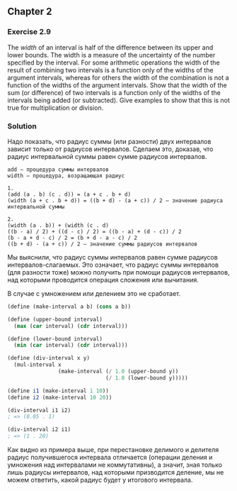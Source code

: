 ## Chapter 2

### Exercise 2.9

The _width_ of an interval is half of the difference between its upper and lower bounds. The width is a measure of the uncertainty of the number specified by the interval. For some arithmetic operations the width of the result of combining two intervals is a function only of the widths of the argument intervals, whereas for others the width of the combination is not a function of the widths of the argument intervals. Show that the width of the sum (or difference) of two intervals is a function only of the widths of the intervals being added (or subtracted). Give examples to show that this is not true for multiplication or division.

### Solution

Надо показать, что радиус суммы (или разности) двух интервалов зависит только от радиусов интервалов. Сделаем это, доказав, что радиус интервальной суммы равен сумме радиусов интервалов.

```
add — процедура суммы интервалов
width — процедура, возращающая радиус

1.
(add (a . b) (c . d)) = (a + c . b + d)
(width (a + c . b + d)) = ((b + d) - (a + c)) / 2 — значение радиуса интервальной суммы

2.
(width (a . b)) + (width (c . d)
((b - a) / 2) + ((d - c) / 2) = ((b - a) + (d - c)) / 2
(b - a + d - c) / 2 = (b + d - a - c) / 2
((b + d) - (a + c)) / 2 — значение суммы радиусов интервалов
```

Мы выяснили, что радиус суммы интервалов равен сумме радиусов интервалов-слагаемых. Это означает, что радиус суммы интервалов (для разности тоже) можно получить при помощи радиусов интервалов, над которыми проводится операция сложения или вычитания.

В случае с умножением или делением это не сработает.

```scheme
(define (make-interval a b) (cons a b))

(define (upper-bound interval)
  (max (car interval) (cdr interval)))

(define (lower-bound interval)
  (min (car interval) (cdr interval)))

(define (div-interval x y)
  (mul-interval x 
                (make-interval (/ 1.0 (upper-bound y))
                               (/ 1.0 (lower-bound y)))))

(define i1 (make-interval 1 10))
(define i2 (make-interval 10 20))

(div-interval i1 i2)
; => (0.05 . 1)

(div-interval i2 i1)
; => (1 . 20)
```

Как видно из примера выше, при перестановке делимого и делителя радиус получившегося интервала отличается (операции деления и умножения над интервалами не коммутативны), а значит, зная только лишь радиусы интервалов, над которыми призводится деление, мы не можем ответить, какой радиус будет у итогового интервала.

